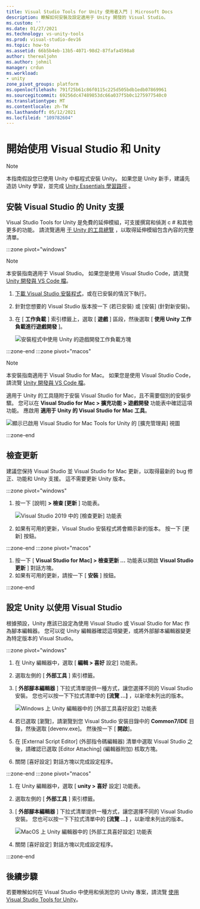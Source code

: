```yaml
---
title: Visual Studio Tools for Unity 使用者入門 | Microsoft Docs
description: 瞭解如何安裝及設定適用于 Unity 開發的 Visual Studio。
ms.custom: ''
ms.date: 01/27/2021
ms.technology: vs-unity-tools
ms.prod: visual-studio-dev16
ms.topic: how-to
ms.assetid: 66b5b4eb-13b5-4071-98d2-87fafa4598a8
author: therealjohn
ms.author: johmil
manager: crdun
ms.workload:
- unity
zone_pivot_groups: platform
ms.openlocfilehash: 791f25b61c86f0115c225d505bdb1edb07869961
ms.sourcegitcommit: 69256dc47489853dc66a037f5b0c1275977540c0
ms.translationtype: MT
ms.contentlocale: zh-TW
ms.lasthandoff: 05/12/2021
ms.locfileid: "109782604"
---
```

# <a name="get-started-with-visual-studio-and-unity"></a>開始使用 Visual Studio 和 Unity

> [!NOTE]
> 本指南假設您已使用 Unity 中樞程式安裝 Unity。 如果您是 Unity 新手，建議先造訪 Unity 學習，並完成 [Unity Essentials 學習路徑](https://learn.unity.com/pathway/unity-essentials) 。

## <a name="install-unity-support-for-visual-studio"></a>安裝 Visual Studio 的 Unity 支援

Visual Studio Tools for Unity 是免費的延伸模組，可支援撰寫和偵測 c # 和其他更多的功能。 請流覽適用 [于 Unity 的工具總覽](./visual-studio-tools-for-unity.md) ，以取得延伸模組包含內容的完整清單。

:::zone pivot="windows"

> [!NOTE]
> 本安裝指南適用于 Visual Studio。 如果您是使用 Visual Studio Code，請流覽 [Unity 開發與 VS Code 檔](https://code.visualstudio.com/docs/other/unity)。

1. [下載 Visual Studio 安裝程式](/visualstudio/install/install-visual-studio.md)，或在已安裝的情況下執行。
2. 針對您想要的 Visual Studio 版本按一下 (若已安裝) 或 [安裝] (針對新安裝)。
3. 在 [ **工作負載** ] 索引標籤上，選取 [ **遊戲** ] 區段，然後選取 [ **使用 Unity 工作負載進行遊戲開發** ]。

    ![安裝程式中使用 Unity 的遊戲開發工作負載方塊](../media/vs/unity-workload.png)

:::zone-end
:::zone pivot="macos"

> [!NOTE]
> 本安裝指南適用于 Visual Studio for Mac。 如果您是使用 Visual Studio Code，請流覽 [Unity 開發與 VS Code 檔](https://code.visualstudio.com/docs/other/unity)。

適用于 Unity 的工具隨附于安裝 Visual Studio for Mac，且不需要個別的安裝步驟。 您可以在 **Visual Studio for Mac > 擴充功能 > 遊戲開發** 功能表中確認這項功能。 應啟用 **適用于 Unity 的 Visual Studio for Mac 工具**。

![顯示已啟用 Visual Studio for Mac Tools for Unity 的 [擴充管理員] 視圖](../media/vsm/unity-workload.png)

:::zone-end

## <a name="check-for-updates"></a>檢查更新

建議您保持 Visual Studio 並 Visual Studio for Mac 更新，以取得最新的 bug 修正、功能和 Unity 支援。 這不需要更新 Unity 版本。

:::zone pivot="windows"

1. 按一下 [說明] **> 檢查 [更新** ] 功能表。

    ![Visual Studio 2019 中的 [檢查更新] 功能表](../media/vs/check-for-updates.png)

2. 如果有可用的更新，Visual Studio 安裝程式將會顯示新的版本。 按一下 [更新] 按鈕。

:::zone-end
:::zone pivot="macos"

1. 按一下 [ **Visual Studio for Mac] > 檢查更新 ...** 功能表以開啟 **Visual Studio 更新** ] 對話方塊。
2. 如果有可用的更新，請按一下 [ **安裝** ] 按鈕。

:::zone-end

## <a name="configure-unity-to-use-visual-studio"></a>設定 Unity 以使用 Visual Studio

根據預設，Unity 應該已設定為使用 Visual Studio 或 Visual Studio for Mac 作為腳本編輯器。 您可以從 Unity 編輯器確認這項變更，或將外部腳本編輯器變更為特定版本的 Visual Studio。

:::zone pivot="windows"

1. 在 Unity 編輯器中，選取 [ **編輯 > 喜好** 設定] 功能表。
2. 選取左側的 [ **外部工具** ] 索引標籤。
3. [ **外部腳本編輯器** ] 下拉式清單提供一種方式，讓您選擇不同的 Visual Studio 安裝。 您也可以按一下下拉式清單中的 **[流覽 ...]** ，以新增未列出的版本。

    ![Windows 上 Unity 編輯器中的 [外部工具喜好設定] 功能表](../media/vs/preferences-external-tools.png)

4. 若已選取 [瀏覽]，請瀏覽到您 Visual Studio 安裝目錄中的 **Common7/IDE** 目錄，然後選取 [devenv.exe]。 然後按一下 [ **開啟**]。
5. 在 [External Script Editor] \(外部指令碼編輯器\) 清單中選取 Visual Studio 之後，請確認已選取 [Editor Attaching] \(編輯器附加\) 核取方塊。
6. 關閉 [喜好設定] 對話方塊以完成設定程序。

:::zone-end
:::zone pivot="macos"

1. 在 Unity 編輯器中，選取 [ **unity > 喜好** 設定] 功能表。
2. 選取左側的 [ **外部工具** ] 索引標籤。
3. [ **外部腳本編輯器** ] 下拉式清單提供一種方式，讓您選擇不同的 Visual Studio 安裝。 您也可以按一下下拉式清單中的 **[流覽 ...]** ，以新增未列出的版本。

    ![MacOS 上 Unity 編輯器中的 [外部工具喜好設定] 功能表](../media/vsm/preferences-external-tools.png)

4. 關閉 [喜好設定] 對話方塊以完成設定程序。

:::zone-end

## <a name="next-steps"></a>後續步驟

 若要瞭解如何在 Visual Studio 中使用和偵測您的 Unity 專案，請流覽 [使用 Visual Studio Tools for Unity](using-visual-studio-tools-for-unity.md)。
